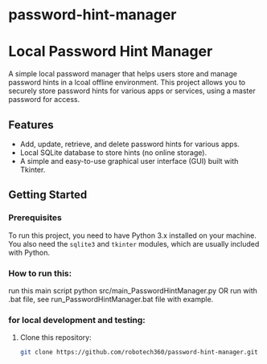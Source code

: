 # password-hint-manager
# Local Password Hint Manager

A simple local password manager that helps users store and manage password hints in a lcoal offline environment. This project allows you to securely store password hints for various apps or services, using a master password for access.

## Features
- Add, update, retrieve, and delete password hints for various apps.
- Local SQLite database to store hints (no online storage).
- A simple and easy-to-use graphical user interface (GUI) built with Tkinter.

## Getting Started

### Prerequisites
To run this project, you need to have Python 3.x installed on your machine. You also need the `sqlite3` and `tkinter` modules, which are usually included with Python.

### How to run this:
run this main script
python src/main_PasswordHintManager.py
OR
run with .bat file, see run_PasswordHintManager.bat file with example.

### for local development and testing:
1. Clone this repository:
   ```bash
   git clone https://github.com/robotech360/password-hint-manager.git

